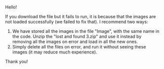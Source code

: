 Hello!

If you download the file but it fails to run, it is because that the images are not loaded successfully (we failed to fix that). I recommend two ways:
1. We have stored all the images in the file "Image", with the same name in the code. Unzip the "lost and found 3.zip" and use it instead by removing all the images on error and load in all the new ones.
2. Simply delete all the files on error, and run it without seeing these images (it may reduce much experience).

Thank you!
